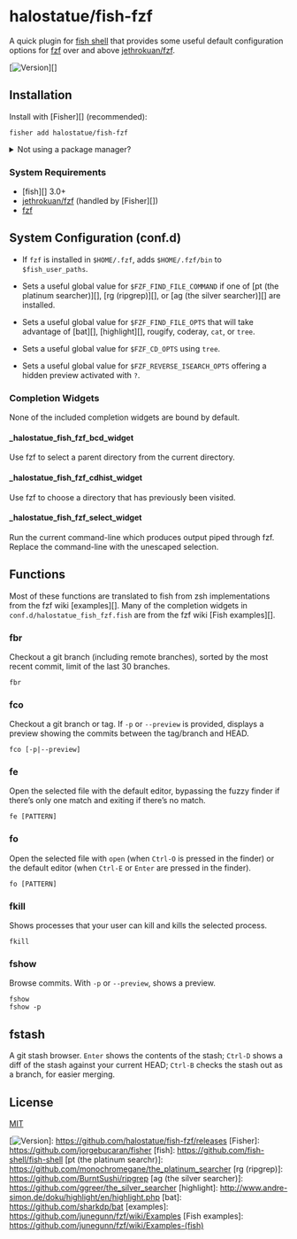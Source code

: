 # halostatue/fish-fzf

A quick plugin for [fish shell][] that provides some useful default
configuration options for [fzf][] over and above [jethrokuan/fzf][].

[![Version][]][]

## Installation

Install with [Fisher][] (recommended):

```fish
fisher add halostatue/fish-fzf
```

<details>
<summary>Not using a package manager?</summary>

---

Copy `conf.d/*.fish` to your fish configuration directory preserving the
directory structure.

</details>

### System Requirements

- [fish][] 3.0+
- [jethrokuan/fzf][] (handled by [Fisher][])
- [fzf][]

## System Configuration (conf.d)

- If `fzf` is installed in `$HOME/.fzf`, adds `$HOME/.fzf/bin` to
  `$fish_user_paths`.

- Sets a useful global value for `$FZF_FIND_FILE_COMMAND` if one of
  [pt (the platinum searcher)][], [rg (ripgrep)][], or [ag (the silver
  searcher)][] are installed.

- Sets a useful global value for `$FZF_FIND_FILE_OPTS` that will take
  advantage of [bat][], [highlight][], rougify, coderay, `cat`, or `tree`.

- Sets a useful global value for `$FZF_CD_OPTS` using `tree`.

- Sets a useful global value for `$FZF_REVERSE_ISEARCH_OPTS` offering a
  hidden preview activated with `?`.

### Completion Widgets

None of the included completion widgets are bound by default.

#### \_halostatue_fish_fzf_bcd_widget

Use fzf to select a parent directory from the current directory.

#### \_halostatue_fish_fzf_cdhist_widget

Use fzf to choose a directory that has previously been visited.

#### \_halostatue_fish_fzf_select_widget

Run the current command-line which produces output piped through fzf. Replace
the command-line with the unescaped selection.

## Functions

Most of these functions are translated to fish from zsh implementations from
the fzf wiki [examples][]. Many of the completion widgets in
`conf.d/halostatue_fish_fzf.fish` are from the fzf wiki [Fish examples][].

### fbr

Checkout a git branch (including remote branches), sorted by the most recent
commit, limit of the last 30 branches.

```shell
fbr
```

### fco

Checkout a git branch or tag. If `-p` or `--preview` is provided, displays a
preview showing the commits between the tag/branch and HEAD.

```shell
fco [-p|--preview]
```

### fe

Open the selected file with the default editor, bypassing the fuzzy finder if
there’s only one match and exiting if there’s no match.

```shell
fe [PATTERN]
```

### fo

Open the selected file with `open` (when `Ctrl-O` is pressed in the finder) or
the default editor (when `Ctrl-E` or `Enter` are pressed in the finder).

```shell
fo [PATTERN]
```

### fkill

Shows processes that your user can kill and kills the selected process.

```shell
fkill
```

### fshow

Browse commits. With `-p` or `--preview`, shows a preview.

```shell
fshow
fshow -p
```

## fstash

A git stash browser. `Enter` shows the contents of the stash; `Ctrl-D` shows a
diff of the stash against your current HEAD; `Ctrl-B` checks the stash out as
a branch, for easier merging.

## License

[MIT](LICENCE.md)

[fish shell]: https://fishshell.com 'friendly interactive shell'
[fzf]: https://github.com/junegunn/fzf
[jethrokuan/fzf]: https://github.com/jethrokuan/fzf
[version]: https://img.shields.io/github/tag/halostatue/fish-fzf.svg?label=Version

[![Version][]]: https://github.com/halostatue/fish-fzf/releases
[Fisher]: https://github.com/jorgebucaran/fisher
[fish]: https://github.com/fish-shell/fish-shell
[pt (the platinum searchr)]: https://github.com/monochromegane/the_platinum_searcher
[rg (ripgrep)]: https://github.com/BurntSushi/ripgrep
[ag (the silver searcher)]: https://github.com/ggreer/the_silver_searcher
[highlight]: http://www.andre-simon.de/doku/highlight/en/highlight.php
[bat]: https://github.com/sharkdp/bat
[examples]: https://github.com/junegunn/fzf/wiki/Examples
[Fish examples]: https://github.com/junegunn/fzf/wiki/Examples-(fish)

